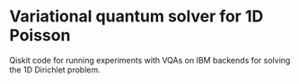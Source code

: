 # Variational quantum solver for 1D Poisson
Qiskit code for running experiments with VQAs on IBM backends
for solving the 1D Dirichlet problem.
